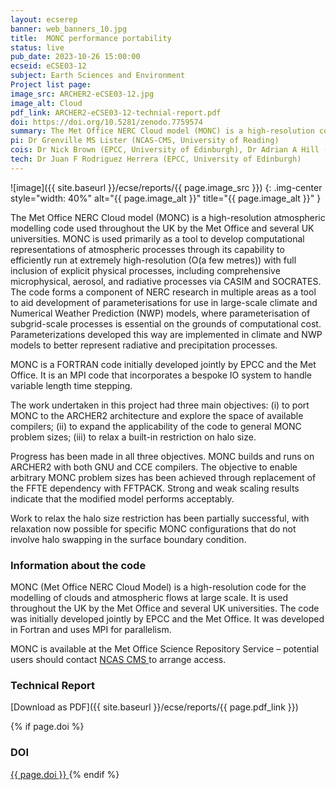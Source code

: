 ```yaml
---
layout: ecserep
banner: web_banners_10.jpg
title:  MONC performance portability
status: live
pub_date: 2023-10-26 15:00:00
ecseid: eCSE03-12
subject: Earth Sciences and Environment
Project list page:
image_src: ARCHER2-eCSE03-12.jpg
image_alt: Cloud
pdf_link: ARCHER2-eCSE03-12-technial-report.pdf
doi: https://doi.org/10.5281/zenodo.7759574
summary: The Met Office NERC Cloud model (MONC) is a high-resolution code used to model clouds and turbulent atmospheric flows at large scale. The code, which was initially developed jointly by EPCC and the Met Office, is used throughout the UK and beyond. This eCSE project aimed to update MONC to tune it to the next generation hardware in ARCHER2, while also taking the opportunity to address two long-standing issues with the code.
pi: Dr Grenville MS Lister (NCAS-CMS, University of Reading)
cois: Dr Nick Brown (EPCC, University of Edinburgh), Dr Adrian A Hill (UK Met Office), Dr Todd R Jones (University of Reading)
tech: Dr Juan F Rodriguez Herrera (EPCC, University of Edinburgh)
---
```




![image]({{ site.baseurl }}/ecse/reports/{{ page.image_src }})
{: .img-center style="width: 40%" alt="{{ page.image_alt }}" title="{{ page.image_alt }}" }




The Met Office NERC Cloud model (MONC) is a high-resolution atmospheric modelling code used throughout the UK by the Met Office and several UK universities. MONC is used primarily as a tool to develop computational representations of atmospheric processes through its capability to efficiently run at extremely high-resolution (O(a few metres)) with full inclusion of explicit physical processes, including comprehensive microphysical, aerosol, and radiative processes via CASIM and SOCRATES. The code forms a component of NERC research in multiple areas as a tool to aid development of parameterisations for use in large-scale climate and Numerical Weather Prediction (NWP) models, where parameterisation of subgrid-scale processes is essential on the grounds of computational cost. Parameterizations developed this way are implemented in climate and NWP models to better represent radiative and precipitation processes. 

MONC is a FORTRAN code initially developed jointly by EPCC and the Met Office. It is an MPI code that incorporates a bespoke IO system to handle variable length time stepping. 

The work undertaken in this project had three main objectives: (i) to port MONC to the ARCHER2 architecture and explore the space of available compilers; (ii) to expand the applicability of the code to general MONC problem sizes; (iii) to relax a built-in restriction on halo size. 

Progress has been made in all three objectives. MONC builds and runs on ARCHER2 with both GNU and CCE compilers. The objective to enable arbitrary MONC problem sizes has been achieved through replacement of the FFTE dependency with FFTPACK. Strong and weak scaling results indicate that the modified model performs acceptably. 

Work to relax the halo size restriction has been partially successful, with relaxation now possible for specific MONC configurations that do not involve halo swapping in the surface boundary condition.









### Information about the code


MONC (Met Office NERC Cloud Model) is a high-resolution code for the modelling of clouds and atmospheric flows at large scale. It is used throughout the UK by the Met Office and several UK universities. The code was initially developed jointly by EPCC and the Met Office. It was developed in Fortran and uses MPI for parallelism.

MONC is available at the Met Office Science Repository Service – potential users should contact [NCAS CMS ](https://cms-helpdesk.ncas.ac.uk/) to arrange access. 



### Technical Report

[Download as PDF]({{ site.baseurl }}/ecse/reports/{{ page.pdf_link }}) 


{% if page.doi  %}
### DOI
  <a href="https://doi.org/{{ page.doi }}">
     {{ page.doi }}
  </a>
{% endif %}